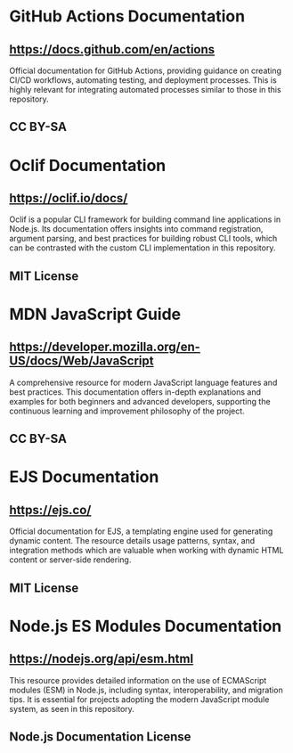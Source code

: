 # GitHub Actions Documentation
## https://docs.github.com/en/actions
Official documentation for GitHub Actions, providing guidance on creating CI/CD workflows, automating testing, and deployment processes. This is highly relevant for integrating automated processes similar to those in this repository.
## CC BY-SA

# Oclif Documentation
## https://oclif.io/docs/
Oclif is a popular CLI framework for building command line applications in Node.js. Its documentation offers insights into command registration, argument parsing, and best practices for building robust CLI tools, which can be contrasted with the custom CLI implementation in this repository.
## MIT License

# MDN JavaScript Guide
## https://developer.mozilla.org/en-US/docs/Web/JavaScript
A comprehensive resource for modern JavaScript language features and best practices. This documentation offers in-depth explanations and examples for both beginners and advanced developers, supporting the continuous learning and improvement philosophy of the project.
## CC BY-SA

# EJS Documentation
## https://ejs.co/
Official documentation for EJS, a templating engine used for generating dynamic content. The resource details usage patterns, syntax, and integration methods which are valuable when working with dynamic HTML content or server-side rendering.
## MIT License

# Node.js ES Modules Documentation
## https://nodejs.org/api/esm.html
This resource provides detailed information on the use of ECMAScript modules (ESM) in Node.js, including syntax, interoperability, and migration tips. It is essential for projects adopting the modern JavaScript module system, as seen in this repository.
## Node.js Documentation License

